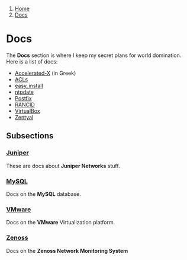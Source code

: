 <!-- -
Title: Docs
Description: Marios Zindilis's Docs 
First Published: 2014-06-30
Last Updated: 2014-07-04
- -->

<ol class="breadcrumb" itemprop="breadcrumb">
	<li><a href="/">Home</a></li>
	<li><a href="/docs/">Docs</a></li>
</ol>

Docs
====

The **Docs** section is where I keep my secret plans for world domination. Here 
is a list of docs:

*   [Accelerated-X](/docs/accelerated-x.el.html) (in Greek)
*   [ACLs](/docs/acl.html)
*   [easy_install](/docs/easy_install.html)
*   [ntpdate](/docs/ntpdate.html)
*   [Postfix](/docs/postfix.html)
*   [RANCID](/docs/rancid.html)
*   [VirtualBox](/docs/virtualbox.html)
*   [Zentyal](/docs/zentyal.html)

Subsections
-----------

### [Juniper](/docs/juniper/)
These are docs about **Juniper Networks** stuff.

### [MySQL](/docs/mysql/)
Docs on the **MySQL** database.

### [VMware](/docs/vmware/)
Docs on the **VMware** Virtualization platform.

### [Zenoss](/docs/zenoss/)
Docs on the **Zenoss Network Monitoring System**
